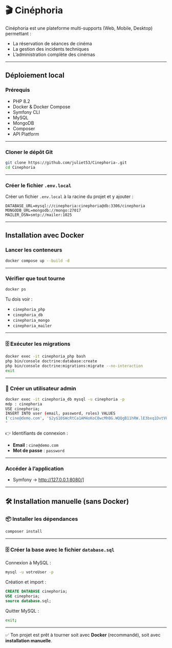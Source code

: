 # 🎬 Cinéphoria

Cinéphoria est une plateforme multi-supports (Web, Mobile, Desktop) permettant :  
-  La réservation de séances de cinéma  
-  La gestion des incidents techniques  
-  L’administration complète des cinémas  

---

##  Déploiement local

###  Prérequis
- PHP 8.2  
- Docker & Docker Compose  
- Symfony CLI  
- MySQL  
- MongoDB  
- Composer  
- API Platform  

---

###  Cloner le dépôt Git
```bash
git clone https://github.com/juliet53/Cinephoria-.git
cd Cinephoria
```

---

###  Créer le fichier `.env.local`
Créer un fichier `.env.local` à la racine du projet et y ajouter :  

```env
DATABASE_URL=mysql://cinephoria:cinephoria@db:3306/cinephoria
MONGODB_URL=mongodb://mongo:27017
MAILER_DSN=smtp://mailer:1025
```

---

##  Installation avec Docker

###  Lancer les conteneurs
```bash
docker compose up --build -d
```

---

###  Vérifier que tout tourne
```bash
docker ps
```

Tu dois voir :  
- `cinephoria_php`  
- `cinephoria_db`  
- `cinephoria_mongo`  
- `cinephoria_mailer`  

---

### 🗄️ Exécuter les migrations
```bash
docker exec -it cinephoria_php bash
php bin/console doctrine:database:create
php bin/console doctrine:migrations:migrate --no-interaction
exit
```

---

### 👤 Créer un utilisateur admin
```bash
docker exec -it cinephoria_db mysql -u cinephoria -p
mdp : cinephoria
USE cinephoria;
INSERT INTO user (email, password, roles) VALUES
('cine@demo.com', '$2y$10$WcRtCa1AM4oKoC8wcMhBG.WQQgB11hRW.lE3bxq1DvtV8b9QFfMSa', '[\"ROLE_ADMIN\"]');
"
```

👉 Identifiants de connexion :  
- **Email** : `cine@demo.com`  
- **Mot de passe** : `password`  

---

###  Accéder à l’application
- Symfony → http://127.0.0.1:8080/]   

---

## 🛠️ Installation manuelle (sans Docker)

### 📦 Installer les dépendances
```bash
composer install
```

---

### 🗄️ Créer la base avec le fichier `database.sql`
Connexion à MySQL :  
```bash
mysql -u votreUser -p
```

Création et import :  
```sql
CREATE DATABASE cinephoria;
USE cinephoria;
source database.sql;
```

Quitter MySQL :  
```bash
exit;
```

---

✅ Ton projet est prêt à tourner soit avec **Docker** (recommandé), soit avec **installation manuelle**.
